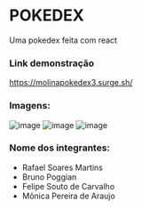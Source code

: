 # POKEDEX
Uma pokedex feita com react

### Link demonstração
https://molinapokedex3.surge.sh/

### Imagens:
![image](https://user-images.githubusercontent.com/68256101/126093330-021dc9fe-1f4c-4284-a2fc-fb809d0fc369.png)
![image](https://user-images.githubusercontent.com/68256101/126093437-ec8b5935-d1c5-4121-8933-b1ef8cf27ccf.png)
![image](https://user-images.githubusercontent.com/68256101/126093463-c822cce2-0cff-401b-a650-1c34addc2a3b.png)


### Nome dos integrantes: 
- Rafael Soares Martins
- Bruno Poggian
- Felipe Souto de Carvalho
- Mônica Pereira de Araujo
